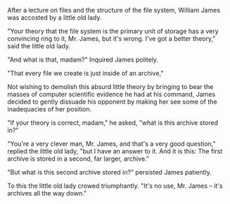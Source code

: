 After a lecture on files and the structure of the file system, William
James was accosted by a little old lady.

"Your theory that the file system is the primary unit of storage has a
very convincing ring to it, Mr. James, but it's wrong. I've got a
better theory," said the little old lady.

"And what is that, madam?" Inquired James politely.

"That every file we create is just inside of an archive,"

Not wishing to demolish this absurd little theory by bringing to bear
the masses of computer scientific evidence he had at his command,
James decided to gently dissuade his opponent by making her see some
of the inadequacies of her position.

"If your theory is correct, madam," he asked, "what is this archive
stored in?"

"You're a very clever man, Mr. James, and that's a very good
question," replied the little old lady, "but I have an answer to
it. And it is this: The first archive is stored in a second, far
larger, archive."

"But what is this second archive stored in?" persisted James
patiently.

To this the little old lady crowed triumphantly. "It's no use,
Mr. James – it's archives all the way down."
